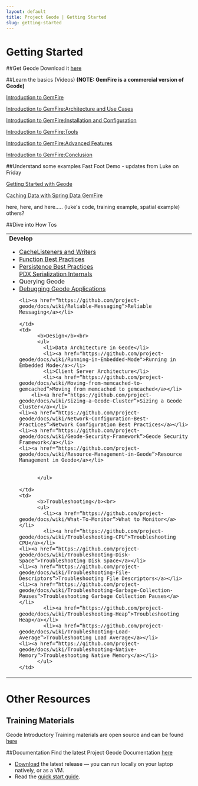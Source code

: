 ```yaml
---
layout: default
title: Project Geode | Getting Started
slug: getting-started
---
```


# Getting Started

##Get Geode 
Download it [here](/docs/download/)

##Learn the basics (Videos) 
**(NOTE: GemFire is a commercial version of Geode)**

[Introduction to GemFire](https://s3.amazonaws.com/gemfire-intro/Lesson+00+Introduction.mp4)

[Introduction to GemFire:Architecture and Use Cases](https://s3.amazonaws.com/gemfire-intro/Lesson+01+Gem+Architecture.mp4)

[Introduction to GemFire:Installation and Configuration](https://s3.amazonaws.com/gemfire-intro/Lesson+02+Gem+Install+and+Config.mp4)

[Introduction to GemFire:Tools](https://s3.amazonaws.com/gemfire-intro/Lesson+03+Gem+Tools.mp4)

[Introduction to GemFire:Advanced Features](https://s3.amazonaws.com/gemfire-intro/Lesson+04+Gem+Advance+Features.mp4)

[Introduction to GemFire:Conclusion](https://s3.amazonaws.com/gemfire-intro/Lesson+05+Conclusion.mp4)

##Understand some examples
Fast Foot Demo - updates from Luke on Friday

[Getting Started with Geode](https://github.com/project-geode/docs/wiki#geode-in-5-minutes)

[Caching Data with Spring Data GemFire](http://www.javabeat.net/spring-data-gemfire-cache/)

here, here, and here..... (luke's code, training example, spatial example) others?

##Dive into How Tos
<table>
  <tr>
    <td>
    <b>Develop</b></br>
        <ul>
        <li><a href="https://github.com/project-geode/docs/wiki/CacheWriter-and-CacheListener-Best-Practices">CacheListeners and Writers</a></li>
        <li><a href="https://github.com/project-geode/docs/wiki/Function-Best-Practices">Function Best Practices</a></li>
        <li><a href="https://github.com/project-geode/docs/wiki/Native-Disk-Persistence">Persistence Best Practices</a></li>
        </li><a href="https://github.com/project-geode/docs/wiki/PDX-Serialization-Internals">PDX Serialization Internals</a></li>
        <li>Querying Geode</li>
        <li><a href="https://github.com/project-geode/docs/wiki/Debugging-Geode-Applications">Debugging Geode Applications</a></li>

	<li><a href=“https://github.com/project-geode/docs/wiki/Reliable-Messaging”>Reliable Messaging</a></li>

    </td>
    <td> 
          <b>Design</b><br>
          <ul>
            <li>Data Architecture in Geode</li>
            <li><a href="https://github.com/project-geode/docs/wiki/Running-in-Embedded-Mode">Running in Embedded Mode</a></li>
            <li>Client Server Architecture</li>
            <li><a href=“https://github.com/project-geode/docs/wiki/Moving-from-memcached-to-gemcached”>Moving from memcached to gemcached</a></li>
	    <li><a href=“https://github.com/project-geode/docs/wiki/Sizing-a-Geode-Cluster”>Sizing a Geode Cluster</a></li>
	<li><a href=“https://github.com/project-geode/docs/wiki/Network-Configuration-Best-Practices”>Network Configuration Best Practices</a></li>
	<li><a href=“https://github.com/project-geode/docs/wiki/Geode-Security-Framework”>Geode Security Framework</a></li>
	<li><a href=“https://github.com/project-geode/docs/wiki/Resource-Management-in-Geode”>Resource Management in Geode</a></li>
            
            
          </ul>

    </td>
    <td> 
          <b>Troubleshooting</b><br>
          <ul>
            <li><a href=“https://github.com/project-geode/docs/wiki/What-To-Monitor”>What to Monitor</a></li>
            <li><a href=“https://github.com/project-geode/docs/wiki/Troubleshooting-CPU”>Troubleshooting CPU</a></li>
	<li><a href=“https://github.com/project-geode/docs/wiki/Troubleshooting-Disk-Space”>Troubleshooting Disk Space</a></li>
	<li><a href=“https://github.com/project-geode/docs/wiki/Troubleshooting-File-Descriptors”>Troubleshooting File Descriptors</a></li>
	<li><a href=“https://github.com/project-geode/docs/wiki/Troubleshooting-Garbage-Collection-Pauses”>Troubleshooting Garbage Collection Pauses</a></li>
            <li><a href=“https://github.com/project-geode/docs/wiki/Troubleshooting-Heap”>Troubleshooting Heap</a></li>
            <li><a href=“https://github.com/project-geode/docs/wiki/Troubleshooting-Load-Average”>Troubleshooting Load Average</a></li>
	<li><a href=“https://github.com/project-geode/docs/wiki/Troubleshooting-Native-Memory”>Troubleshooting Native Memory</a></li>
          </ul>
    </td>
  </tr>
</table>

# Other Resources

## Training Materials
Geode Introductory Training materials are open source and can be found [here](https://github.com/project-geode/training)


##Documentation
Find the latest Project Geode Documentation [here](http://geode-docs.cfapps.io/docs/about_geode.html)


+ [Download](/docs/download) the latest release — you can run locally on your laptop natively, or as a VM.
+ Read the [quick start guide](https://github.com/project-geode/docs/wiki#geode-in-5-minutes).

